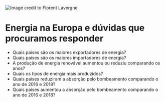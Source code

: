 ![[Image credit to Florent Lavergne](http://www.suschem.org/files/library/placeholders/Technologies/ploq7ouq0fm-anna-jimenez-calaf.jpg?thumb=in-content)](pic1.png)
# Energia na Europa e dúvidas que procuramos responder
* Quais países são os maiores exportadores de energia?
* Quais paises são os maiores importadores de energia?
* A produção de energia renovável aumentou ou reduziu comparando os anos?
* Quais os tipos de energia mais produzidos?
* Quais países reduziram a  absorção pelo bombeamento comparando o ano de 2016 e 2018?
* Quais países aumentou a absorção pelo bombeamento comparando o ano de 2016 e 2018?
